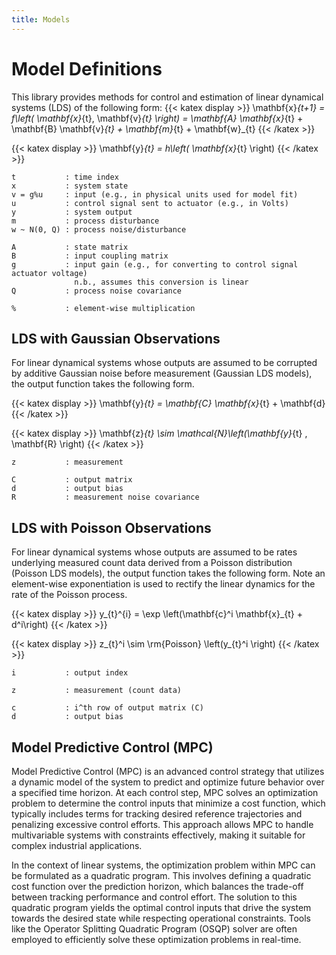 ```yaml
---
title: Models
---
```


# Model Definitions
This library provides methods for control and estimation of linear dynamical systems (LDS) of the following form:
{{< katex display >}}
\mathbf{x}_{t+1} = f\left( \mathbf{x}_{t}, \mathbf{v}_{t} \right) = \mathbf{A} \mathbf{x}_{t} + \mathbf{B} \mathbf{v}_{t} + \mathbf{m}_{t} + \mathbf{w}_{t}
{{< /katex >}}

{{< katex display >}}
\mathbf{y}_{t} = h\left( \mathbf{x}_{t} \right)
{{< /katex >}}

    t           : time index
    x           : system state
    v = g%u     : input (e.g., in physical units used for model fit)
    u           : control signal sent to actuator (e.g., in Volts)
    y           : system output
    m           : process disturbance
    w ~ N(0, Q) : process noise/disturbance

    A           : state matrix
    B           : input coupling matrix
    g           : input gain (e.g., for converting to control signal actuator voltage)
                  n.b., assumes this conversion is linear
    Q           : process noise covariance

    %           : element-wise multiplication


## LDS with Gaussian Observations
For linear dynamical systems whose outputs are assumed to be corrupted by additive Gaussian noise before measurement (Gaussian LDS models), the output function takes the following form.

{{< katex display >}}
\mathbf{y}_{t} = \mathbf{C} \mathbf{x}_{t} + \mathbf{d}
{{< /katex >}}

{{< katex display >}}
\mathbf{z}_{t} \sim \mathcal{N}\left(\mathbf{y}_{t} , \mathbf{R} \right)
{{< /katex >}}

    z           : measurement

    C           : output matrix
    d           : output bias
    R           : measurement noise covariance

## LDS with Poisson Observations
For linear dynamical systems whose outputs are assumed to be rates underlying measured count data derived from a Poisson distribution (Poisson LDS models), the output function takes the following form. Note an element-wise exponentiation is used to rectify the linear dynamics for the rate of the Poisson process.

{{< katex display >}}
y_{t}^{i} = \exp \left(\mathbf{c}^i \mathbf{x}_{t} + d^i\right)
{{< /katex >}}

{{< katex display >}}
z_{t}^i \sim \rm{Poisson} \left(y_{t}^i \right)
{{< /katex >}}

    i           : output index

    z           : measurement (count data)

    c           : i^th row of output matrix (C)
    d           : output bias


## Model Predictive Control (MPC)
Model Predictive Control (MPC) is an advanced control strategy that utilizes a dynamic model of the system to predict and optimize future behavior over a specified time horizon. At each control step, MPC solves an optimization problem to determine the control inputs that minimize a cost function, which typically includes terms for tracking desired reference trajectories and penalizing excessive control efforts. This approach allows MPC to handle multivariable systems with constraints effectively, making it suitable for complex industrial applications.

In the context of linear systems, the optimization problem within MPC can be formulated as a quadratic program. This involves defining a quadratic cost function over the prediction horizon, which balances the trade-off between tracking performance and control effort. The solution to this quadratic program yields the optimal control inputs that drive the system towards the desired state while respecting operational constraints. Tools like the Operator Splitting Quadratic Program (OSQP) solver are often employed to efficiently solve these optimization problems in real-time.
